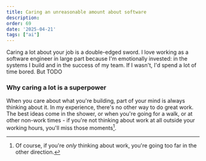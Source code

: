 ```yaml
---
title: Caring an unreasonable amount about software
description: 
order: 69
date: '2025-04-21'
tags: ["ai"]
---
```


Caring a lot about your job is a double-edged sword. I love working as a software engineer in large part because I'm emotionally invested: in the systems I build and in the success of my team. If I wasn't, I'd spend a lot of time bored. But TODO

### Why caring a lot is a superpower

When you care about what you're building, part of your mind is always thinking about it. In my experience, there's no other way to do great work. The best ideas come in the shower, or when you're going for a walk, or at other non-work times - if you're not thinking about work at all outside your working hours, you'll miss those moments[^1]. 

[^1]: Of course, if you're _only_ thinking about work, you're going too far in the other direction.
